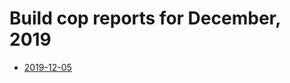 # Build cop reports for December, 2019

* [2019-12-05](https://bitbucket.org/osrf/gazebo/wiki/buildcop/2019/12/05.md)
